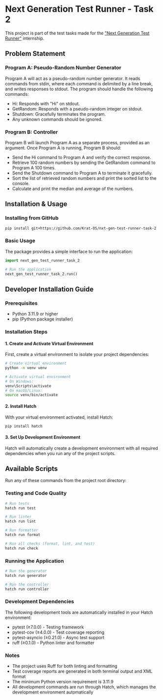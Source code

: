 # Next Generation Test Runner - Task 2

This project is part of the test tasks made for the ["Next Generation Test Runner"](https://internship.jetbrains.com/projects/1484/) internship.

## Problem Statement

### Program A: Pseudo-Random Number Generator

Program A will act as a pseudo-random number generator. It reads commands from stdin, where each command is delimited by a line break, and writes responses to stdout. The program should handle the following commands:

- Hi: Responds with "Hi" on stdout.
- GetRandom: Responds with a pseudo-random integer on stdout.
- Shutdown: Gracefully terminates the program.
- Any unknown commands should be ignored.

### Program B: Controller

Program B will launch Program A as a separate process, provided as an argument. Once Program A is running, Program B should:

- Send the Hi command to Program A and verify the correct response.
- Retrieve 100 random numbers by sending the GetRandom command to Program A 100 times.
- Send the Shutdown command to Program A to terminate it gracefully.
- Sort the list of retrieved random numbers and print the sorted list to the console.
- Calculate and print the median and average of the numbers.

## Installation & Usage

### Installing from GitHub

```bash
pip install git+https://github.com/Krat-OS/nxt-gen-test-runner-task-2
```

### Basic Usage

The package provides a simple interface to run the application:

```python
import next_gen_test_runner_task_2

# Run the application
next_gen_test_runner_task_2.run()
```

## Developer Installation Guide

### Prerequisites

- Python 3.11.9 or higher
- pip (Python package installer)

### Installation Steps

#### 1. Create and Activate Virtual Environment

First, create a virtual environment to isolate your project dependencies:

```bash
# Create virtual environment
python -m venv venv

# Activate virtual environment
# On Windows:
venv\Scripts\activate
# On macOS/Linux:
source venv/bin/activate
```

#### 2. Install Hatch

With your virtual environment activated, install Hatch:

```bash
pip install hatch
```

#### 3. Set Up Development Environment

Hatch will automatically create a development environment with all required dependencies when you run any of the project scripts.

## Available Scripts

Run any of these commands from the project root directory:

### Testing and Code Quality

```bash
# Run tests
hatch run test

# Run linter
hatch run lint

# Run formatter
hatch run format

# Run all checks (format, lint, and test)
hatch run check
```

### Running the Application

```bash
# Run the generator
hatch run generator

# Run the controller
hatch run controller
```

### Development Dependencies

The following development tools are automatically installed in your Hatch environment:

- pytest (≥7.0.0) - Testing framework
- pytest-cov (≥4.0.0) - Test coverage reporting
- pytest-asyncio (≥0.21.0) - Async test support
- ruff (≥0.1.0) - Python linter and formatter

### Notes

- The project uses Ruff for both linting and formatting
- Test coverage reports are generated in both terminal output and XML format
- The minimum Python version requirement is 3.11.9
- All development commands are run through Hatch, which manages the development environment automatically
